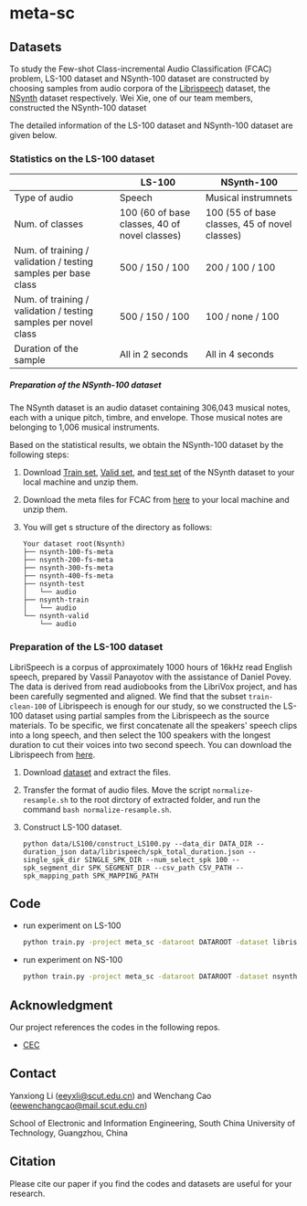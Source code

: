 # meta-sc



## Datasets

To study the Few-shot Class-incremental Audio Classification (FCAC) problem, LS-100 dataset and NSynth-100 dataset are constructed by choosing samples from audio corpora of the [Librispeech](https://www.openslr.org/12/) dataset, the [NSynth](https://magenta.tensorflow.org/datasets/nsynth) dataset respectively. Wei Xie, one of our team members, constructed the NSynth-100 dataset

The detailed information of the LS-100 dataset and NSynth-100 dataset are given below.

### Statistics on the LS-100 dataset

|                                                                 | LS-100                                        | NSynth-100                                    |
| --------------------------------------------------------------- | --------------------------------------------- | --------------------------------------------- |
| Type of audio                                                   | Speech                                        | Musical instrumnets                           |
| Num. of classes                                                 | 100 (60 of base classes, 40 of novel classes) | 100 (55 of base classes, 45 of novel classes) |
| Num. of training / validation / testing samples per base class  | 500 / 150 / 100                               | 200 / 100 / 100                               |
| Num. of training / validation / testing samples per novel class | 500 / 150 / 100                               | 100 / none / 100                              |
| Duration of the sample                                          | All in 2 seconds                              | All in 4 seconds                              |

##### Preparation of the NSynth-100 dataset

The NSynth dataset is an audio dataset containing 306,043 musical notes, each with a unique pitch, timbre, and envelope. 
Those musical notes are belonging to 1,006 musical instruments.

Based on the statistical results, we obtain the NSynth-100 dataset by the following steps:

1. Download [Train set](http://download.magenta.tensorflow.org/datasets/nsynth/nsynth-train.jsonwav.tar.gz), [Valid set](http://download.magenta.tensorflow.org/datasets/nsynth/nsynth-valid.jsonwav.tar.gz), and [test set](http://download.magenta.tensorflow.org/datasets/nsynth/nsynth-test.jsonwav.tar.gz) of the NSynth dataset to your local machine and unzip them.

2. Download the meta files for FCAC from [here](./data/nsynth) to your local machine and unzip them.

3. You will get s structure of the directory as follows:

   ```
   Your dataset root(Nsynth)
   ├── nsynth-100-fs-meta
   ├── nsynth-200-fs-meta
   ├── nsynth-300-fs-meta
   ├── nsynth-400-fs-meta
   ├── nsynth-test
   │   └── audio
   ├── nsynth-train
   │   └── audio
   └── nsynth-valid
       └── audio
   ```

   

### Preparation of the LS-100 dataset

LibriSpeech is a corpus of approximately 1000 hours of 16kHz read English speech, prepared by Vassil Panayotov with the assistance of Daniel Povey. The data is derived from read audiobooks from the LibriVox project, and has been carefully segmented and aligned. We find that the subset `train-clean-100` of Librispeech is enough for our study, so we constructed the LS-100 dataset using partial samples from the Librispeech as the source materials. To be specific, we first concatenate all the speakers' speech clips into a long speech, and then select the 100 speakers with the longest duration to cut their voices into two second speech. You can download the Librispeech from [here](https://www.openslr.org/12/).

1. Download [dataset](https://www.openslr.org/resources/12/train-clean-100.tar.gz) and extract the files.

2. Transfer the format of audio files. Move the script `normalize-resample.sh` to the root dirctory of extracted folder, and run the command `bash normalize-resample.sh`.

3. Construct LS-100 dataset.
   
   ```
   python data/LS100/construct_LS100.py --data_dir DATA_DIR --duration_json data/librispeech/spk_total_duration.json --single_spk_dir SINGLE_SPK_DIR --num_select_spk 100 --spk_segment_dir SPK_SEGMENT_DIR --csv_path CSV_PATH --spk_mapping_path SPK_MAPPING_PATH
   ```

## Code

- run experiment on LS-100

    ```bash
    python train.py -project meta_sc -dataroot DATAROOT -dataset librispeech -lamda_proto 0.6 -config ./configs/meta_sc_LS-100_stochastic_classifier.yml -gpu 1
    ```

- run experiment on NS-100

  ```bash
  python train.py -project meta_sc -dataroot DATAROOT -dataset nsynth-100 -lamda_proto 0.6 -config ./configs/meta_sc_NS-100_stochastic_classifier.yml -gpu 1
  ```

  

## Acknowledgment

Our project references the codes in the following repos.

- [CEC](https://github.com/icoz69/CEC-CVPR2021)

## Contact

Yanxiong Li ([eeyxli@scut.edu.cn](mailto:eeyxli@scut.edu.cn)) and Wenchang Cao ([eewenchangcao@mail.scut.edu.cn](mailto:eewenchangcao@mail.scut.edu.cn))

School of Electronic and Information Engineering, South China University of Technology, Guangzhou, China

## Citation

Please cite our paper if you find the codes and datasets are useful for your research.

